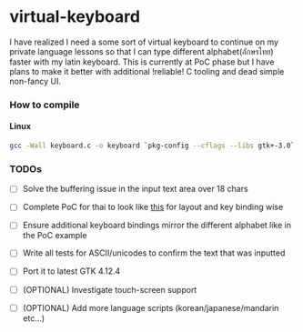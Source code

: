 # virtual-keyboard

I have realized I need a some sort of virtual keyboard to continue on my private language lessons so that I can type different alphabet(อักษรไทย) faster with my latin keyboard. 
This is currently at PoC phase but I have plans to make it better with additional !reliable! C tooling and dead simple non-fancy UI.

### How to compile 

#### Linux

```sh
gcc -Wall keyboard.c -o keyboard `pkg-config --cflags --libs gtk+-3.0`
```

### TODOs

- [ ] Solve the buffering issue in the input text area over 18 chars
- [ ] Complete PoC for thai to look like [this](https://www.branah.com/thai) for layout and key binding wise
- [ ] Ensure additional keyboard bindings mirror the different alphabet like in the PoC example
- [ ] Write all tests for ASCII/unicodes to confirm the text that was inputted
- [ ] Port it to latest GTK 4.12.4
- [ ] (OPTIONAL) Investigate touch-screen support
- [ ] (OPTIONAL) Add more language scripts (korean/japanese/mandarin etc...)

